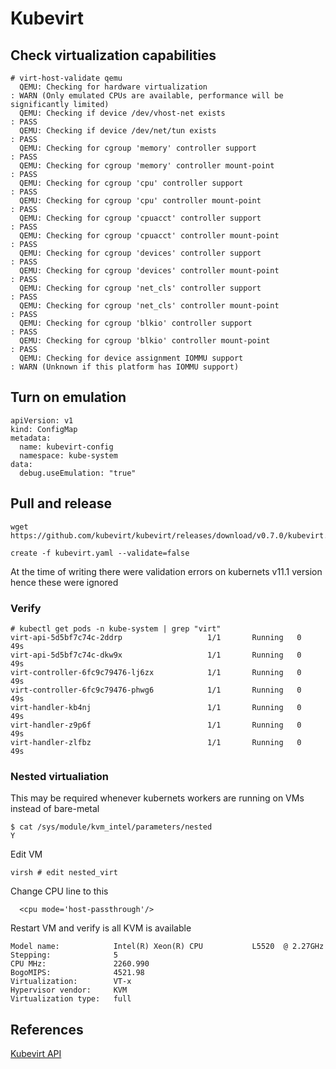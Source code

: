 # Kubevirt

## Check virtualization capabilities

```
# virt-host-validate qemu
  QEMU: Checking for hardware virtualization                                 : WARN (Only emulated CPUs are available, performance will be significantly limited)
  QEMU: Checking if device /dev/vhost-net exists                             : PASS
  QEMU: Checking if device /dev/net/tun exists                               : PASS
  QEMU: Checking for cgroup 'memory' controller support                      : PASS
  QEMU: Checking for cgroup 'memory' controller mount-point                  : PASS
  QEMU: Checking for cgroup 'cpu' controller support                         : PASS
  QEMU: Checking for cgroup 'cpu' controller mount-point                     : PASS
  QEMU: Checking for cgroup 'cpuacct' controller support                     : PASS
  QEMU: Checking for cgroup 'cpuacct' controller mount-point                 : PASS
  QEMU: Checking for cgroup 'devices' controller support                     : PASS
  QEMU: Checking for cgroup 'devices' controller mount-point                 : PASS
  QEMU: Checking for cgroup 'net_cls' controller support                     : PASS
  QEMU: Checking for cgroup 'net_cls' controller mount-point                 : PASS
  QEMU: Checking for cgroup 'blkio' controller support                       : PASS
  QEMU: Checking for cgroup 'blkio' controller mount-point                   : PASS
  QEMU: Checking for device assignment IOMMU support                         : WARN (Unknown if this platform has IOMMU support)

```

## Turn on emulation

```
apiVersion: v1
kind: ConfigMap
metadata:
  name: kubevirt-config
  namespace: kube-system
data:
  debug.useEmulation: "true"
```

## Pull and release

```
wget https://github.com/kubevirt/kubevirt/releases/download/v0.7.0/kubevirt.yaml
```

```
create -f kubevirt.yaml --validate=false
```

At the time of writing there were validation errors on kubernets v11.1 version hence these were ignored


### Verify

```
# kubectl get pods -n kube-system | grep "virt"
virt-api-5d5bf7c74c-2ddrp                   1/1       Running   0          49s
virt-api-5d5bf7c74c-dkw9x                   1/1       Running   0          49s
virt-controller-6fc9c79476-lj6zx            1/1       Running   0          49s
virt-controller-6fc9c79476-phwg6            1/1       Running   0          49s
virt-handler-kb4nj                          1/1       Running   0          49s
virt-handler-z9p6f                          1/1       Running   0          49s
virt-handler-zlfbz                          1/1       Running   0          49s
```


### Nested virtualiation

This may be required whenever kubernets workers are running on VMs instead of bare-metal

```
$ cat /sys/module/kvm_intel/parameters/nested
Y

```
Edit VM

```
virsh # edit nested_virt

```
Change CPU line to this

```
  <cpu mode='host-passthrough'/>

```

Restart VM and verify is all KVM is available

```
Model name:            Intel(R) Xeon(R) CPU           L5520  @ 2.27GHz
Stepping:              5
CPU MHz:               2260.990
BogoMIPS:              4521.98
Virtualization:        VT-x
Hypervisor vendor:     KVM
Virtualization type:   full

```

## References

[Kubevirt API](https://kubevirt.io/api-reference/v0.7.0/index.html)
